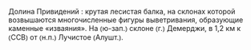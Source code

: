 ---
---

Долина Привидений
: крутая лесистая балка, на склонах которой возвышаются многочисленные фигуры выветривания, образующие каменные «изваяния». На ⦅ю-зап.⦆ склоне ⦅г.⦆ Демерджи, в 1,2 км к ⦅ССВ⦆ от ⦅н.п.⦆ Лучистое ⦅Алушт.⦆.

